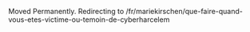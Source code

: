 Moved Permanently. Redirecting to
/fr/mariekirschen/que-faire-quand-vous-etes-victime-ou-temoin-de-cyberharcelem
